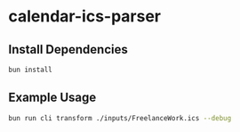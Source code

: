 # calendar-ics-parser

## Install Dependencies
```bash
bun install
```

## Example Usage
```bash
bun run cli transform ./inputs/FreelanceWork.ics --debug
```
